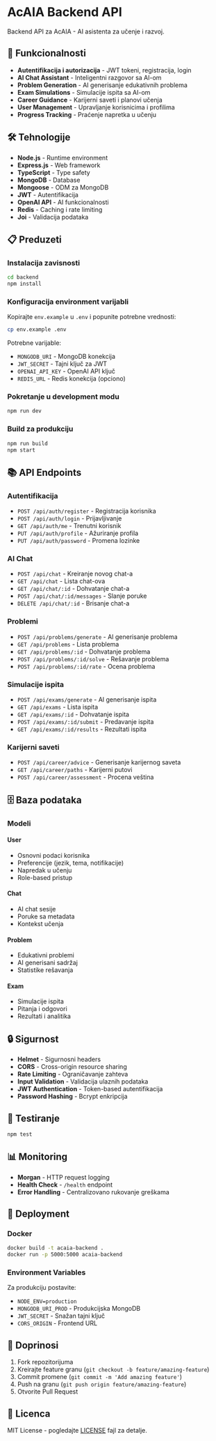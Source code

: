 # AcAIA Backend API

Backend API za AcAIA - AI asistenta za učenje i razvoj.

## 🚀 Funkcionalnosti

- **Autentifikacija i autorizacija** - JWT tokeni, registracija, login
- **AI Chat Assistant** - Inteligentni razgovor sa AI-om
- **Problem Generation** - AI generisanje edukativnih problema
- **Exam Simulations** - Simulacije ispita sa AI-om
- **Career Guidance** - Karijerni saveti i planovi učenja
- **User Management** - Upravljanje korisnicima i profilima
- **Progress Tracking** - Praćenje napretka u učenju

## 🛠️ Tehnologije

- **Node.js** - Runtime environment
- **Express.js** - Web framework
- **TypeScript** - Type safety
- **MongoDB** - Database
- **Mongoose** - ODM za MongoDB
- **JWT** - Autentifikacija
- **OpenAI API** - AI funkcionalnosti
- **Redis** - Caching i rate limiting
- **Joi** - Validacija podataka

## 📋 Preduzeti

### Instalacija zavisnosti

```bash
cd backend
npm install
```

### Konfiguracija environment varijabli

Kopirajte `env.example` u `.env` i popunite potrebne vrednosti:

```bash
cp env.example .env
```

Potrebne varijable:
- `MONGODB_URI` - MongoDB konekcija
- `JWT_SECRET` - Tajni ključ za JWT
- `OPENAI_API_KEY` - OpenAI API ključ
- `REDIS_URL` - Redis konekcija (opciono)

### Pokretanje u development modu

```bash
npm run dev
```

### Build za produkciju

```bash
npm run build
npm start
```

## 📚 API Endpoints

### Autentifikacija
- `POST /api/auth/register` - Registracija korisnika
- `POST /api/auth/login` - Prijavljivanje
- `GET /api/auth/me` - Trenutni korisnik
- `PUT /api/auth/profile` - Ažuriranje profila
- `PUT /api/auth/password` - Promena lozinke

### AI Chat
- `POST /api/chat` - Kreiranje novog chat-a
- `GET /api/chat` - Lista chat-ova
- `GET /api/chat/:id` - Dohvatanje chat-a
- `POST /api/chat/:id/messages` - Slanje poruke
- `DELETE /api/chat/:id` - Brisanje chat-a

### Problemi
- `POST /api/problems/generate` - AI generisanje problema
- `GET /api/problems` - Lista problema
- `GET /api/problems/:id` - Dohvatanje problema
- `POST /api/problems/:id/solve` - Rešavanje problema
- `POST /api/problems/:id/rate` - Ocena problema

### Simulacije ispita
- `POST /api/exams/generate` - AI generisanje ispita
- `GET /api/exams` - Lista ispita
- `GET /api/exams/:id` - Dohvatanje ispita
- `POST /api/exams/:id/submit` - Predavanje ispita
- `GET /api/exams/:id/results` - Rezultati ispita

### Karijerni saveti
- `POST /api/career/advice` - Generisanje karijernog saveta
- `GET /api/career/paths` - Karijerni putovi
- `POST /api/career/assessment` - Procena veština

## 🗄️ Baza podataka

### Modeli

#### User
- Osnovni podaci korisnika
- Preferencije (jezik, tema, notifikacije)
- Napredak u učenju
- Role-based pristup

#### Chat
- AI chat sesije
- Poruke sa metadata
- Kontekst učenja

#### Problem
- Edukativni problemi
- AI generisani sadržaj
- Statistike rešavanja

#### Exam
- Simulacije ispita
- Pitanja i odgovori
- Rezultati i analitika

## 🔒 Sigurnost

- **Helmet** - Sigurnosni headers
- **CORS** - Cross-origin resource sharing
- **Rate Limiting** - Ograničavanje zahteva
- **Input Validation** - Validacija ulaznih podataka
- **JWT Authentication** - Token-based autentifikacija
- **Password Hashing** - Bcrypt enkripcija

## 🧪 Testiranje

```bash
npm test
```

## 📊 Monitoring

- **Morgan** - HTTP request logging
- **Health Check** - `/health` endpoint
- **Error Handling** - Centralizovano rukovanje greškama

## 🚀 Deployment

### Docker

```bash
docker build -t acaia-backend .
docker run -p 5000:5000 acaia-backend
```

### Environment Variables

Za produkciju postavite:
- `NODE_ENV=production`
- `MONGODB_URI_PROD` - Produkcijska MongoDB
- `JWT_SECRET` - Snažan tajni ključ
- `CORS_ORIGIN` - Frontend URL

## 🤝 Doprinosi

1. Fork repozitorijuma
2. Kreirajte feature granu (`git checkout -b feature/amazing-feature`)
3. Commit promene (`git commit -m 'Add amazing feature'`)
4. Push na granu (`git push origin feature/amazing-feature`)
5. Otvorite Pull Request

## 📄 Licenca

MIT License - pogledajte [LICENSE](LICENSE) fajl za detalje. 